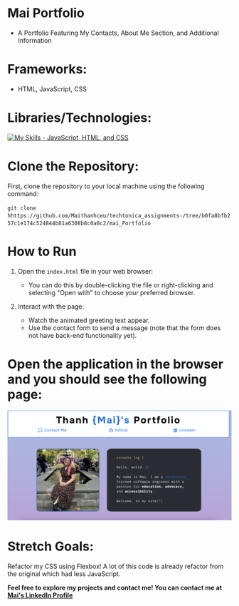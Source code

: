 # Mai Portfolio

- A Portfolio Featuring My Contacts, About Me Section, and Additional Information

# Frameworks: 
- HTML, JavaScript, CSS

# Libraries/Technologies: 
[![My Skills - JavaScript, HTML, and CSS](https://skillicons.dev/icons?i=js,html,css)](https://skillicons.dev)

# Clone the Repository: 
First, clone the repository to your local machine using the following command: 

`git clone hhttps://github.com/Maithanhceu/techtonica_assignments-/tree/b0fa8bfb257c1e174c524844b81a6308b8c0a8c2/mai_Portfolio`

# How to Run
1. Open the `index.html` file in your web browser:
   - You can do this by double-clicking the file or right-clicking and selecting "Open with" to choose your preferred browser.

2. Interact with the page:
   - Watch the animated greeting text appear.
   - Use the contact form to send a message (note that the form does not have back-end functionality yet).

# Open the application in the browser and you should see the following  page: 
![Photo of Mai Portfolio](./Photo/Mai_Portfolio.png)

# Stretch Goals: 
Refactor my CSS using Flexbox! A lot of this code is already refactor from the original which had less JavaScript. 

**Feel free to explore my projects and contact me! You can contact me at [Mai's LinkedIn Profile](https://www.linkedin.com/in/mai-th2024/)**
